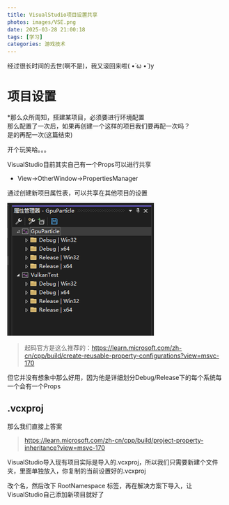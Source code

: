 ```yaml
---
title: VisualStudio项目设置共享
photos: images/VSE.png
date: 2025-03-28 21:00:18
tags: [学习]
categories: 游戏技术
---
```


经过很长时间的去世(啊不是)，我又滚回来啦( •̀ ω •́ )y

# 项目设置

*那么众所周知，搭建某项目，必须要进行环境配置  
那么配置了一次后，如果再创建一个这样的项目我们要再配一次吗？  
是的再配一次(这篇结束)

开个玩笑哈。。。

VisualStudio目前其实自己有一个Props可以进行共享  
* View->OtherWindow->PropertiesManager  
  
通过创建新项目属性表，可以共享在其他项目的设置

![system](images/属性管理器.png "属性管理器")  

>起码官方是这么推荐的：https://learn.microsoft.com/zh-cn/cpp/build/create-reusable-property-configurations?view=msvc-170

但它并没有想象中那么好用，因为他是详细划分Debug/Release下的每个系统每一个会有一个Props

## .vcxproj

那么我们直接上答案

>https://learn.microsoft.com/zh-cn/cpp/build/project-property-inheritance?view=msvc-170

VisualStudio导入现有项目实际是导入的.vcxproj，所以我们只需要新建个文件夹，里面单独放入，你复制的当前设置好的.vcxproj

改个名，然后改下 RootNamespace 标签，再在解决方案下导入，让VisualStudio自己添加新项目就好了
